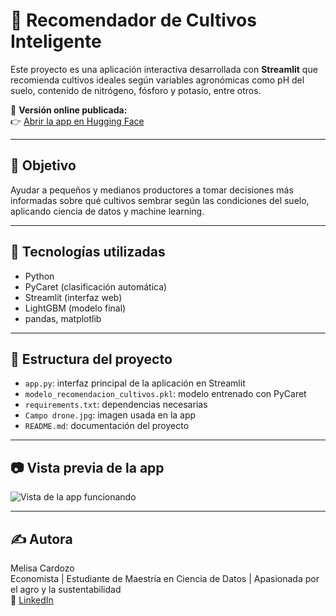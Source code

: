 # 🌱 Recomendador de Cultivos Inteligente

Este proyecto es una aplicación interactiva desarrollada con **Streamlit** que recomienda cultivos ideales según variables agronómicas como pH del suelo, contenido de nitrógeno, fósforo y potasio, entre otros.

🔗 **Versión online publicada:**  
👉 [Abrir la app en Hugging Face](https://huggingface.co/spaces/Melisa-Cardozo/cultivo-inteligente)

---

## 📌 Objetivo

Ayudar a pequeños y medianos productores a tomar decisiones más informadas sobre qué cultivos sembrar según las condiciones del suelo, aplicando ciencia de datos y machine learning.

---

## 🧠 Tecnologías utilizadas

- Python
- PyCaret (clasificación automática)
- Streamlit (interfaz web)
- LightGBM (modelo final)
- pandas, matplotlib

---

## 📁 Estructura del proyecto

- `app.py`: interfaz principal de la aplicación en Streamlit
- `modelo_recomendacion_cultivos.pkl`: modelo entrenado con PyCaret
- `requirements.txt`: dependencias necesarias
- `Campo drone.jpg`: imagen usada en la app
- `README.md`: documentación del proyecto

---

## 📷 Vista previa de la app

![Vista de la app funcionando](vista_app.jpg)

---

## ✍️ Autora

Melisa Cardozo  
Economista | Estudiante de Maestría en Ciencia de Datos | Apasionada por el agro y la sustentabilidad  
🔗 [LinkedIn](https://www.linkedin.com/in/melisacardozo)
